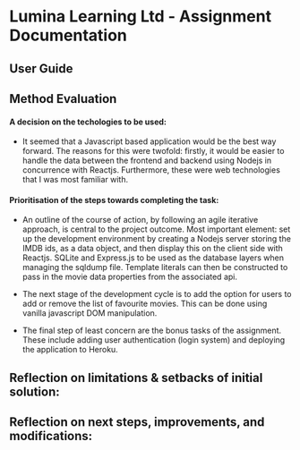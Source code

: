 # Lumina Learning Ltd - Assignment Documentation 

## User Guide 

## Method Evaluation 

#### A decision on the techologies to be used:

- It seemed that a Javascript based application would be the best way forward. The reasons for this were twofold: firstly, it would be easier to handle the data between the frontend and backend using Nodejs in concurrence with Reactjs. Furthermore, these were web technologies that I was most familiar with.   

#### Prioritisation of the steps towards completing the task:

- An outline of the course of action, by following an agile iterative approach, is central to the project outcome. Most important element: set up the development environment by creating a Nodejs server storing the IMDB ids, as a data object, and then display this on the client side with Reactjs. SQLite and Express.js to be used as the database layers when managing the sqldump file. Template literals can then be constructed to pass in the movie data properties from the associated api. 

- The next stage of the development cycle is to add the option for users to add or remove the list of favourite movies. This can be done using vanilla javascript DOM manipulation. 

- The final step of least concern are the bonus tasks of the assignment. These include adding user authentication (login system) and deploying the application to Heroku. 

## Reflection on limitations & setbacks of initial solution:

## Reflection on next steps, improvements, and modifications:

